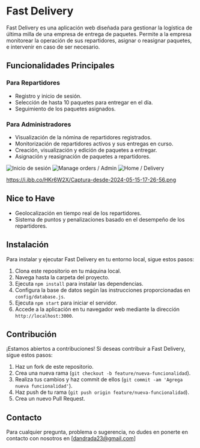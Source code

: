 # Fast Delivery

Fast Delivery es una aplicación web diseñada para gestionar la logística de última milla de una empresa de entrega de paquetes. Permite a la empresa monitorear la operación de sus repartidores, asignar o reasignar paquetes, e intervenir en caso de ser necesario.

## Funcionalidades Principales

### Para Repartidores

- Registro y inicio de sesión.
- Selección de hasta 10 paquetes para entregar en el día.
- Seguimiento de los paquetes asignados.

### Para Administradores

- Visualización de la nómina de repartidores registrados.
- Monitorización de repartidores activos y sus entregas en curso.
- Creación, visualización y edición de paquetes a entregar.
- Asignación y reasignación de paquetes a repartidores.

![Inicio de sesión](https://i.ibb.co/ZfY39yY/Captura-desde-2024-05-15-17-25-49.png)
![Manage orders / Admin](https://i.ibb.co/HKr6W2X/Captura-desde-2024-05-15-17-26-56.png)
![Home / Delivery](https://i.ibb.co/cy5qxVG/Captura-desde-2024-05-15-17-29-06.png)

https://i.ibb.co/HKr6W2X/Captura-desde-2024-05-15-17-26-56.png

## Nice to Have

- Geolocalización en tiempo real de los repartidores.
- Sistema de puntos y penalizaciones basado en el desempeño de los repartidores.

## Instalación

Para instalar y ejecutar Fast Delivery en tu entorno local, sigue estos pasos:

1. Clona este repositorio en tu máquina local.
2. Navega hasta la carpeta del proyecto.
3. Ejecuta `npm install` para instalar las dependencias.
4. Configura la base de datos según las instrucciones proporcionadas en `config/database.js`.
5. Ejecuta `npm start` para iniciar el servidor.
6. Accede a la aplicación en tu navegador web mediante la dirección `http://localhost:3000`.

## Contribución

¡Estamos abiertos a contribuciones! Si deseas contribuir a Fast Delivery, sigue estos pasos:

1. Haz un fork de este repositorio.
2. Crea una nueva rama (`git checkout -b feature/nueva-funcionalidad`).
3. Realiza tus cambios y haz commit de ellos (`git commit -am 'Agrega nueva funcionalidad'`).
4. Haz push de tu rama (`git push origin feature/nueva-funcionalidad`).
5. Crea un nuevo Pull Request.

## Contacto

Para cualquier pregunta, problema o sugerencia, no dudes en ponerte en contacto con nosotros en [dandrada23@gmail.com]

